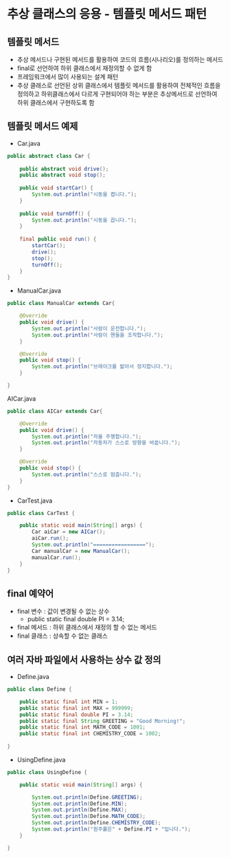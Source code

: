 # 추상 클래스의 응용 - 템플릿 메서드 패턴
## 템플릿 메서드
- 추상 메서드나 구현된 메서드를 활용하여 코드의 흐름(시나리오)를 정의하는 메서드
- final로 선언하여 하위 클래스에서 재정의할 수 없게 함
- 프레임워크에서 많이 사용되는 설계 패턴
- 추상 클래스로 선언된 상위 클래스에서 템플릿 메서드를 활용하여 전체적인 흐름을 정의하고 하위클래스에서 다르게 구현되어야 하는 부분은 추상메서드로 선언하여 하위 클래스에서 구현하도록 함

## 템플릿 메서드 예제
- Car.java
```java
public abstract class Car {
	
	public abstract void drive();
	public abstract void stop();
	
	public void startCar() {
		System.out.println("시동을 켭니다.");
	}
	
	public void turnOff() {
		System.out.println("시동을 끕니다.");
	}
			
	final public void run() {
		startCar();
		drive();
		stop();
		turnOff();
	}
}
```
- ManualCar.java
```java
public class ManualCar extends Car{

	@Override
	public void drive() {
		System.out.println("사람이 운전합니다.");
		System.out.println("사람이 핸들을 조작합니다.");		
	}

	@Override
	public void stop() {
		System.out.println("브레이크를 밟아서 정지합니다.");		
	}

}
```
AICar.java
```java
public class AICar extends Car{

	@Override
	public void drive() {
		System.out.println("자율 주행합니다.");
		System.out.println("자동차가 스스로 방향을 바꿉니다.");
	}

	@Override
	public void stop() {
		System.out.println("스스로 멈춥니다.");		
	}
}
```
- CarTest.java
```java
public class CarTest {

	public static void main(String[] args) {
		Car aiCar = new AICar();
		aiCar.run();
		System.out.println("=================");
		Car manualCar = new ManualCar();
		manualCar.run();
	}
}
```

## final 예약어
- final 변수 : 값이 변경될 수 없는 상수
	- public static final double PI = 3.14;
- final 메서드 : 하위 클래스에서 재정의 할 수 없는 메서드
- final 클래스 : 상속할 수 없는 클래스

## 여러 자바 파일에서 사용하는 상수 값 정의
- Define.java
```java
public class Define {

	public static final int MIN = 1;
	public static final int MAX = 999999;
	public static final double PI = 3.14;
	public static final String GREETING = "Good Morning!";
	public static final int MATH_CODE = 1001;
	public static final int CHEMISTRY_CODE = 1002;
	
}
```
- UsingDefine.java
```java
public class UsingDefine {

	public static void main(String[] args) {

		System.out.println(Define.GREETING);
		System.out.println(Define.MIN);
		System.out.println(Define.MAX);
		System.out.println(Define.MATH_CODE);
		System.out.println(Define.CHEMISTRY_CODE);
		System.out.println("원주률은" + Define.PI + "입니다.");
	}

}
```
